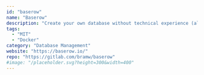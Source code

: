 ```yaml
---
id: "baserow"
name: "Baserow"
description: "Create your own database without technical experience (alternative to Airtable)."
tags:
  - "MIT"
  - "Docker"
category: "Database Management"
website: "https://baserow.io/"
repo: "https://gitlab.com/bramw/baserow"
#image: "/placeholder.svg?height=300&width=400"
---
```


